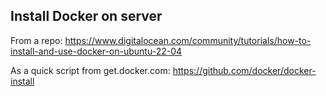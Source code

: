 ## Install Docker on server

From a repo:
https://www.digitalocean.com/community/tutorials/how-to-install-and-use-docker-on-ubuntu-22-04

As a quick script from get.docker.com:
https://github.com/docker/docker-install
